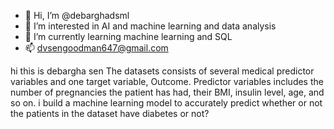 - 👋 Hi, I’m @debarghadsml
- 👀 I’m interested in AI and machine learning and data analysis
- 🌱 I’m currently learning machine learning and SQL
- 📫 dvsengoodman647@gmail.com

<!---
debarghadsml/debarghadsml is a ✨ special ✨ repository because its `README.md` (this file) appears on your GitHub profile.
You can click the Preview link to take a look at your changes.
--->
hi this is debargha sen 
The datasets consists of several medical predictor variables and one target variable, Outcome. 
Predictor variables includes the number of pregnancies the patient has had, their BMI, insulin level, age, and so on.
i build a machine learning model to accurately predict whether or not the patients in the dataset have diabetes or not?
